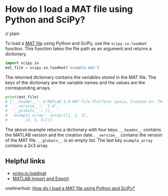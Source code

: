 # How do I load a MAT file using Python and SciPy?
// plain

To load a [MAT file](https://www.mathworks.com/help/matlab/import_export/mat-files.html) using Python and SciPy, use the `scipy.io.loadmat` function. This function takes the file path as an argument and returns a dictionary.

```python
import scipy.io
mat_file = scipy.io.loadmat('example.mat')
```

The returned dictionary contains the variables stored in the MAT file. The keys of the dictionary are the variable names and the values are the corresponding arrays.

```python
print(mat_file)
# {'__header__': b'MATLAB 5.0 MAT-file Platform: posix, Created on: Thu Jan 16 14:14:17 2020',
#  '__version__': '1.0',
#  '__globals__': [],
#  'example_array': array([[1, 2, 3],
#        [4, 5, 6]])}
```

The above example returns a dictionary with four keys. `__header__` contains the MATLAB version and the creation date. `__version__` contains the version of the MAT file. `__globals__` is an empty list. The last key `example_array` contains a 2x3 array.

## Helpful links
- [scipy.io.loadmat](https://docs.scipy.org/doc/scipy/reference/generated/scipy.io.loadmat.html)
- [MATLAB Import and Export](https://www.mathworks.com/help/matlab/import_export/mat-files.html)

onelinerhub: [How do I load a MAT file using Python and SciPy?](https://onelinerhub.com/python-scipy/how-do-i-load-a-mat-file-using-python-and-scipy)